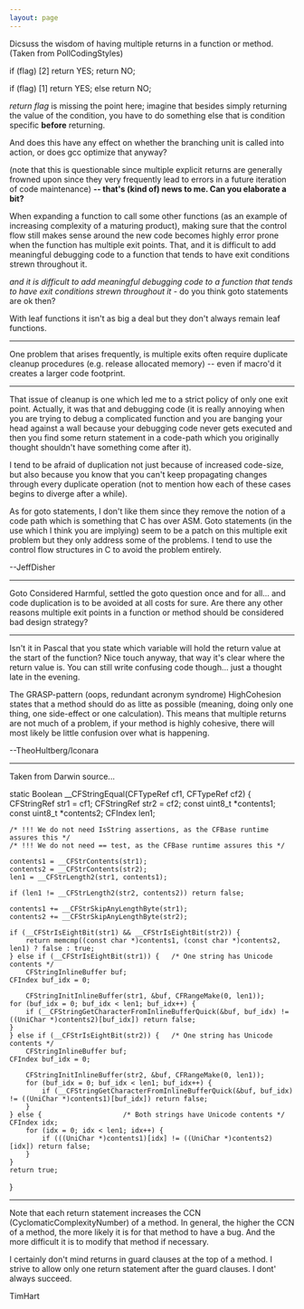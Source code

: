 ```yaml
---
layout: page
---
```




Dicsuss the wisdom of having multiple returns in a function or method.  (Taken from PollCodingStyles)

    
if (flag)                                            [2]
	return YES;
return NO;

if (flag)                                            [1]
	return YES;
else
        return NO;


*return flag* is missing the point here; imagine that besides simply returning the value of the condition, you have to do something else that is condition specific **before** returning. 

And does this have any effect on whether the branching unit is called into action, or does gcc optimize that anyway?

(note that this is questionable since multiple explicit returns are generally frowned upon since they very frequently lead to errors in a future iteration of code maintenance) **-- that's (kind of) news to me.  Can you elaborate a bit?**

When expanding a function to call some other functions (as an example of increasing complexity of a maturing product), making sure that the control flow still makes sense around the new code becomes highly error prone when the function has multiple exit points.  That, and it is difficult to add meaningful debugging code to a function that tends to have exit conditions strewn throughout it.

*and it is difficult to add meaningful debugging code to a function that tends to have exit conditions strewn throughout it* - do you think goto statements are ok then?

With leaf functions it isn't as big a deal but they don't always remain leaf functions.

----
One problem that arises frequently, is multiple exits often require duplicate cleanup procedures (e.g. release allocated memory)  -- even if macro'd it creates a larger code footprint.

----

That issue of cleanup is one which led me to a strict policy of only one exit point.  Actually, it was that and debugging code (it is really annoying when you are trying to debug a complicated function and you are banging your head against a wall because your debugging code never gets executed and then you find some return statement in a code-path which you originally thought shouldn't have something come after it).

I tend to be afraid of duplication not just because of increased code-size, but also because you know that you can't keep propagating changes through every duplicate operation (not to mention how each of these cases begins to diverge after a while).

As for goto statements, I don't like them since they remove the notion of a code path which is something that C has over ASM.  Goto statements (in the use which I think you are implying) seem to be a patch on this multiple exit problem but they only address some of the problems.  I tend to use the control flow structures in C to avoid the problem entirely.

--JeffDisher

----
Goto Considered Harmful, settled the goto question once and for all... and code duplication is to be avoided at all costs for sure.  Are there any other reasons multiple exit points in a function or method should be considered bad design strategy?

----

Isn't it in Pascal that you state which variable will hold the return value at the start of the function? Nice touch anyway, that way it's clear where the return value is. You can still write confusing code though... just a thought late in the evening.

The GRASP-pattern (oops, redundant acronym syndrome) HighCohesion states that a method should do as litte as possible (meaning, doing only one thing, one side-effect or one calculation). This means that multiple returns are not much of a problem, if your method is highly cohesive, there will most likely be little confusion over what is happening.

--TheoHultberg/Iconara 


----

Taken from Darwin source...

    
static Boolean __CFStringEqual(CFTypeRef cf1, CFTypeRef cf2) {
    CFStringRef str1 = cf1;
    CFStringRef str2 = cf2;
    const uint8_t *contents1;
    const uint8_t *contents2;
    CFIndex len1;

    /* !!! We do not need IsString assertions, as the CFBase runtime assures this */
    /* !!! We do not need == test, as the CFBase runtime assures this */

    contents1 = __CFStrContents(str1);
    contents2 = __CFStrContents(str2);
    len1 = __CFStrLength2(str1, contents1);

    if (len1 != __CFStrLength2(str2, contents2)) return false;

    contents1 += __CFStrSkipAnyLengthByte(str1);
    contents2 += __CFStrSkipAnyLengthByte(str2);

    if (__CFStrIsEightBit(str1) && __CFStrIsEightBit(str2)) {
        return memcmp((const char *)contents1, (const char *)contents2, len1) ? false : true;
    } else if (__CFStrIsEightBit(str1)) {	/* One string has Unicode contents */
        CFStringInlineBuffer buf;
	CFIndex buf_idx = 0;

        CFStringInitInlineBuffer(str1, &buf, CFRangeMake(0, len1));
	for (buf_idx = 0; buf_idx < len1; buf_idx++) {
	    if (__CFStringGetCharacterFromInlineBufferQuick(&buf, buf_idx) != ((UniChar *)contents2)[buf_idx]) return false;
  	}
    } else if (__CFStrIsEightBit(str2)) {	/* One string has Unicode contents */
        CFStringInlineBuffer buf;
	CFIndex buf_idx = 0;

        CFStringInitInlineBuffer(str2, &buf, CFRangeMake(0, len1));
        for (buf_idx = 0; buf_idx < len1; buf_idx++) {
            if (__CFStringGetCharacterFromInlineBufferQuick(&buf, buf_idx) != ((UniChar *)contents1)[buf_idx]) return false;
        }
    } else {					/* Both strings have Unicode contents */
	CFIndex idx;
        for (idx = 0; idx < len1; idx++) {
            if (((UniChar *)contents1)[idx] != ((UniChar *)contents2)[idx]) return false;
        }
    }
    return true;
}


----

Note that each return statement increases the CCN (CyclomaticComplexityNumber) of a method. In general, the higher the CCN of a method, the more likely it is for that method to have a bug. And the more difficult it is to modify that method if necessary. 

I certainly don't mind returns in guard clauses at the top of a method. I strive to allow only one return statement after the guard clauses. I dont' always succeed.

TimHart
